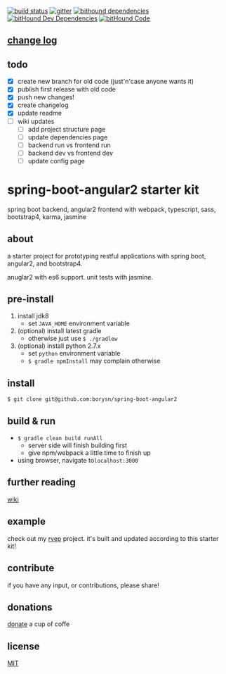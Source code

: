 [![build status](https://travis-ci.org/borysn/spring-boot-angular2.svg?branch=master)](https://travis-ci.org/borysn/spring-boot-angular2)
[![gitter](https://badges.gitter.im/borysn/spring-boot-angular2.svg)](https://gitter.im/borysn/spring-boot-angular2?utm_source=badge&utm_medium=badge&utm_campaign=pr-badge)
[![bithound dependencies](https://www.bithound.io/github/borysn/spring-boot-angular2/badges/dependencies.svg)](https://www.bithound.io/github/borysn/spring-boot-angular2/master/dependencies/npm)
[![bitHound Dev Dependencies](https://www.bithound.io/github/borysn/spring-boot-angular2/badges/devDependencies.svg)](https://www.bithound.io/github/borysn/spring-boot-angular2/master/dependencies/npm)
[![bitHound Code](https://www.bithound.io/github/borysn/spring-boot-angular2/badges/code.svg)](https://www.bithound.io/github/borysn/spring-boot-angular2)

## [change log](https://github.com/borysn/spring-boot-angular2/blob/master/CHANGELOG.md)

## todo
- [x] create new branch for old code (just'n'case anyone wants it)
- [x] publish first release with old code
- [x] push new changes!
- [x] create changelog
- [x] update readme
- [ ] wiki updates
    -  [ ]  add project structure page
    -  [ ]  update dependencies page
    -  [ ]  backend run vs frontend run
    -  [ ]  backend dev vs frontend dev
    -  [ ]  update config page
    
# spring-boot-angular2 starter kit

spring boot backend, angular2 frontend with webpack, typescript, sass, bootstrap4, karma, jasmine

## about

a starter project for prototyping restful applications with spring boot, angular2, and bootstrap4.

anuglar2 with es6 support. unit tests with jasmine.

## pre-install

1. install jdk8
    - set `JAVA_HOME` environment variable
1. (optional) install latest gradle
    - otherwise just use `$ ./gradlew`
1. (optional) install python 2.7.x
    - set `python` environment variable
    - `$ gradle npmInstall` may complain otherwise

## install

`$ git clone git@github.com:borysn/spring-boot-angular2`

## build & run

* `$ gradle clean build runAll`
    - server side will finish building first
    - give npm/webpack a little time to finish up
* using browser, navigate to`localhost:3000`

## further reading

[wiki](https://github.com/borysn/spring-boot-angular2/wiki)

## example

check out my [rvep](https://gitlab.com/borysn/rvep/tree/dev) project. it's built and updated according to this starter kit!

## contribute

if you have any input, or contributions, please share!

## donations
[donate](https://www.paypal.com/cgi-bin/webscr?cmd=_donations&business=4npq49b5nrv3e&lc=us&item_name=borys%20niewiadomski&currency_code=usd&bn=pp%2ddonationsbf%3abtn_donate_lg%2egif%3anonhosted) a cup of coffe

## license
[MIT](/license)
